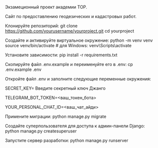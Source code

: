 Экзамеционный проект академии TOP.

Сайт по предоставлению геодезических и кадастровых работ.

Клонируйте репозиторий:
git clone https://github.com/yourusername/yourproject.git cd yourproject

Создайте и активируйте виртуальное окружение:
python -m venv venv source venv/bin/activate # для Windows: venv\Scripts\activate

Установите зависимости:
pip install -r requirements.txt

Скопируйте файл .env.example и переименуйте его в .env:
cp .env.example .env

Откройте файл .env и заполните следующие переменные окружения:

SECRET_KEY= Введите секретный ключ Джанго

TELEGRAM_BOT_TOKEN=<ваш_токен_бота>

YOUR_PERSONAL_CHAT_ID=<ваш_чат_айди>

Примените миграции:
python manage.py migrate

Создайте суперпользователя для доступа к админ-панели Django:
python manage.py createsuperuser

Запустите сервер разработки:
python manage.py runserver

